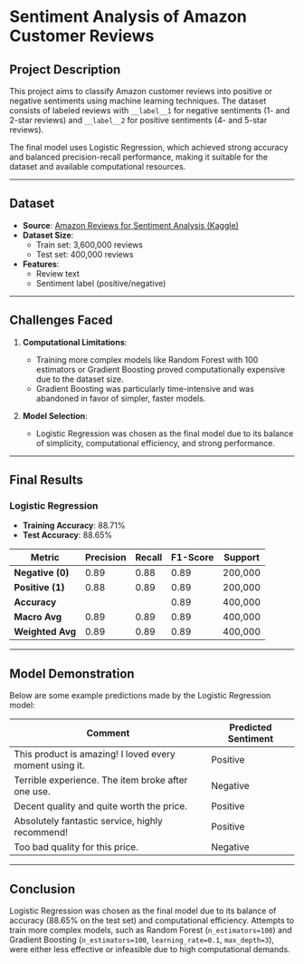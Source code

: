 # Sentiment Analysis of Amazon Customer Reviews

## Project Description
This project aims to classify Amazon customer reviews into positive or negative sentiments using machine learning techniques. The dataset consists of labeled reviews with `__label__1` for negative sentiments (1- and 2-star reviews) and `__label__2` for positive sentiments (4- and 5-star reviews).

The final model uses Logistic Regression, which achieved strong accuracy and balanced precision-recall performance, making it suitable for the dataset and available computational resources.

---

## Dataset
- **Source**: [Amazon Reviews for Sentiment Analysis (Kaggle)](https://www.kaggle.com/datasets/bittlingmayer/amazonreviews)
- **Dataset Size**:
  - Train set: 3,600,000 reviews
  - Test set: 400,000 reviews
- **Features**:
  - Review text
  - Sentiment label (positive/negative)

---

## Challenges Faced
1. **Computational Limitations**:
   - Training more complex models like Random Forest with 100 estimators or Gradient Boosting proved computationally expensive due to the dataset size.
   - Gradient Boosting was particularly time-intensive and was abandoned in favor of simpler, faster models.

2. **Model Selection**:
   - Logistic Regression was chosen as the final model due to its balance of simplicity, computational efficiency, and strong performance.

---

## Final Results
### Logistic Regression
- **Training Accuracy**: 88.71%
- **Test Accuracy**: 88.65%

| Metric          | Precision | Recall | F1-Score | Support   |
|------------------|-----------|--------|----------|-----------|
| **Negative (0)**| 0.89      | 0.88   | 0.89     | 200,000   |
| **Positive (1)**| 0.88      | 0.89   | 0.89     | 200,000   |
| **Accuracy**    |           |        | 0.89     | 400,000   |
| **Macro Avg**   | 0.89      | 0.89   | 0.89     | 400,000   |
| **Weighted Avg**| 0.89      | 0.89   | 0.89     | 400,000   |


---

## Model Demonstration
Below are some example predictions made by the Logistic Regression model:

| Comment                                                   | Predicted Sentiment |
|-----------------------------------------------------------|---------------------|
| This product is amazing! I loved every moment using it.   | Positive            |
| Terrible experience. The item broke after one use.        | Negative            |
| Decent quality and quite worth the price.                | Positive            |
| Absolutely fantastic service, highly recommend!          | Positive            |
| Too bad quality for this price.                          | Negative            |

---

## Conclusion
Logistic Regression was chosen as the final model due to its balance of accuracy (88.65% on the test set) and computational efficiency. Attempts to train more complex models, such as Random Forest (`n_estimators=100`) and Gradient Boosting (`n_estimators=100`, `learning_rate=0.1`, `max_depth=3`), were either less effective or infeasible due to high computational demands.


